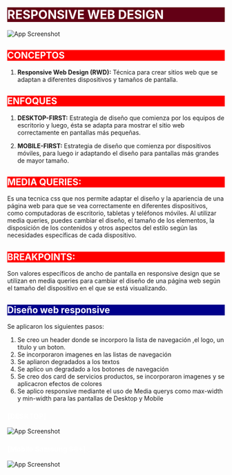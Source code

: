 # <h1 style="color: white; background-color: rgb(99, 0, 21);">RESPONSIVE WEB DESIGN</h1>

![App Screenshot](https://www.tutorialspoint.com/css/images/responsive.jpg)

## <h2 style="color: white; background-color: red;">CONCEPTOS</h2>

1. **Responsive Web Design (RWD):** Técnica para crear sitios web que se adaptan a diferentes dispositivos y tamaños de pantalla.

## <h2 style="color: white; background-color: red;">ENFOQUES</h2>

1. **DESKTOP-FIRST:**
Estrategia de diseño que comienza por los equipos de escritorio y luego, ésta se adapta para mostrar el sitio web correctamente en pantallas más pequeñas.
   
2. **MOBILE-FIRST:**
Estrategia de diseño que comienza por dispositivos móviles, para luego ir adaptando el diseño para pantallas más grandes de mayor tamaño.


## <h2 style="color: white; background-color:red ;">MEDIA QUERIES: </h2>

Es una tecnica css que nos permite adaptar el diseño y la apariencia de una página web para que se vea correctamente en diferentes dispositivos, como computadoras de escritorio, tabletas y teléfonos móviles. Al utilizar media queries, puedes cambiar el diseño, el tamaño de los elementos, la disposición de los contenidos y otros aspectos del estilo según las necesidades específicas de cada dispositivo.

## <h2 style="color: white; background-color:red ;">BREAKPOINTS: </h2>
Son valores específicos de ancho de pantalla en responsive design que se utilizan en media queries para cambiar el diseño de una página web según el tamaño del dispositivo en el que se está visualizando.


## <h2 style="color: white; background-color:darkblue ;">Diseño web responsive</h2>

Se aplicaron los siguientes pasos: 

1. Se creo un header donde se incorporo la lista de navegación ,el logo, un titulo y un boton.
2. Se incorporaron imagenes en las listas de navegación
3. Se apliaron degradados a los textos
4. Se aplico un degradado a los botones de navegación
5. Se  creo dos card  de servicios productos, se incorporaron imagenes y se aplicacron efectos de colores 
6. Se aplico responsive mediante el uso de Media querys como max-width y min-width para las pantallas de Desktop y Mobile

	
### <h3 style="color: white">[DESKTOP]</h3> 

 ![App Screenshot](https://i.ibb.co/fQ6Bkcy/Responsive-WEB.png)

### <h3 style="color: white">[Mobile Samsung S8+]</h3> 

 ![App Screenshot](https://i.ibb.co/nDV7LRT/MOBILE.png)

 